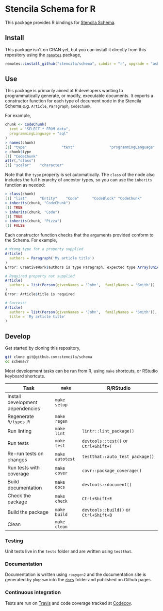 # Stencila Schema for R

This package provides R bindings for [Stencila Schema](https://stencila.github.io/schema/).

## Install

This package isn't on CRAN yet, but you can install it directly from this repository using the [`remotes`](https://github.com/r-lib/remotes) package,

```r
remotes::install_github("stencila/schema", subdir = "r", upgrade = "ask")
```

## Use

This package is primarily aimed at R developers wanting to programmatically generate, or modify, executable documents. It exports a constructor function for each type of document node in the Stencila Schema e.g. `Article`, `Paragraph`, `CodeChunk`.

For example,

```r
chunk <- CodeChunk(
  text = "SELECT * FROM data",
  programmingLanguage = "sql"
)
> names(chunk)
[1] "type"                "text"                "programmingLanguage"
> chunk$type
[1] "CodeChunk"
attr(,"class")
[1] "scalar"    "character"
```

Note that the `type` property is set automatically. The `class` of the node also includes the full hierarchy of ancestor types, so you can use the `inherits` function as needed:

```r
> class(chunk)
[1] "list"      "Entity"    "Code"      "CodeBlock" "CodeChunk"
> inherits(chunk, "CodeChunk")
[1] TRUE
> inherits(chunk, "Code")
[1] TRUE
> inherits(chunk, "Pizza")
[1] FALSE
```

Each constructor function checks that the arguments provided conform to the Schema. For example,

```r
# Wrong type for a property supplied
Article(
  authors = Paragraph('My article title')
)
Error: CreativeWork$authors is type Paragraph, expected type Array(Union(Person, Organization))

# Required property not supplied
Article(
  authors = list(Person(givenNames = 'John',  familyNames = 'Smith'))
)
Error: Article$title is required

# Success!
Article(
  authors = list(Person(givenNames = 'John',  familyNames = 'Smith')),
  title = 'My article title'
)
```

## Develop

Get started by cloning this repository,

```bash
git clone git@github.com:stencila/schema
cd schema/r
```

Most development tasks can be run from R, using `make` shortcuts, or RStudio keyboard shortcuts.

| Task                             | `make`          | R/RStudio                             |
| -------------------------------- | --------------- | ------------------------------------- |
| Install development dependencies | `make setup`    |
| Regenerate `R/types.R`           | `make regen`    |
| Run linting                      | `make lint`     | `lintr::lint_package()`               |
| Run tests                        | `make test`     | `devtools::test()` or `Ctrl+Shift+T`  |
| Re-run tests on changes          | `make autotest` | `testthat::auto_test_package()`       |
| Run tests with coverage          | `make cover`    | `covr::package_coverage()`            |
| Build documentation              | `make docs`     | `devtools::document()`                |
| Check the package                | `make check`    | `Ctrl+Shift+E`                        |
| Build the package                | `make build`    | `devtools::build()` or `Ctrl+Shift+B` |
| Clean                            | `make clean`    |

### Testing

Unit tests live in the `tests` folder and are written using `testthat`.

### Documentation

Documentation is written using `roxygen2` and the documentation site is generated by `pkgdown` into the [`docs`](docs) folder and published on Github pages.

### Continuous integration

Tests are run on [Travis](https://travis-ci.org/stencila/schema) and code coverage tracked at [Codecov](https://codecov.io/gh/stencila/schema).
